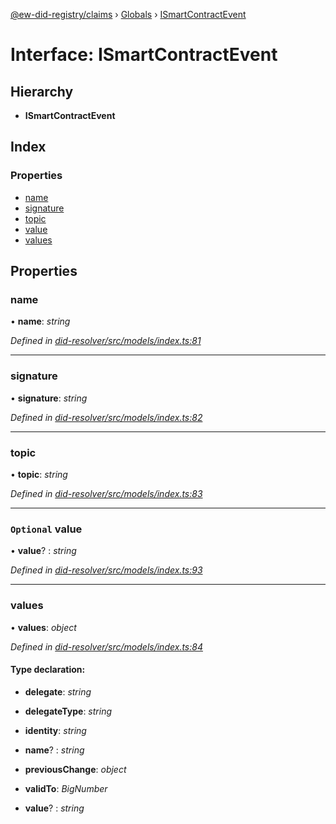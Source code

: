 [@ew-did-registry/claims](../README.md) › [Globals](../globals.md) › [ISmartContractEvent](ismartcontractevent.md)

# Interface: ISmartContractEvent

## Hierarchy

* **ISmartContractEvent**

## Index

### Properties

* [name](ismartcontractevent.md#name)
* [signature](ismartcontractevent.md#signature)
* [topic](ismartcontractevent.md#topic)
* [value](ismartcontractevent.md#optional-value)
* [values](ismartcontractevent.md#values)

## Properties

###  name

• **name**: *string*

*Defined in [did-resolver/src/models/index.ts:81](https://github.com/energywebfoundation/ew-did-registry/blob/b985a90/packages/did-resolver/src/models/index.ts#L81)*

___

###  signature

• **signature**: *string*

*Defined in [did-resolver/src/models/index.ts:82](https://github.com/energywebfoundation/ew-did-registry/blob/b985a90/packages/did-resolver/src/models/index.ts#L82)*

___

###  topic

• **topic**: *string*

*Defined in [did-resolver/src/models/index.ts:83](https://github.com/energywebfoundation/ew-did-registry/blob/b985a90/packages/did-resolver/src/models/index.ts#L83)*

___

### `Optional` value

• **value**? : *string*

*Defined in [did-resolver/src/models/index.ts:93](https://github.com/energywebfoundation/ew-did-registry/blob/b985a90/packages/did-resolver/src/models/index.ts#L93)*

___

###  values

• **values**: *object*

*Defined in [did-resolver/src/models/index.ts:84](https://github.com/energywebfoundation/ew-did-registry/blob/b985a90/packages/did-resolver/src/models/index.ts#L84)*

#### Type declaration:

* **delegate**: *string*

* **delegateType**: *string*

* **identity**: *string*

* **name**? : *string*

* **previousChange**: *object*

* **validTo**: *BigNumber*

* **value**? : *string*
